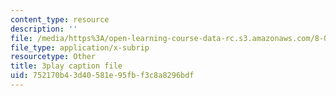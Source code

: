 ```yaml
---
content_type: resource
description: ''
file: /media/https%3A/open-learning-course-data-rc.s3.amazonaws.com/8-03sc-physics-iii-vibrations-and-waves-fall-2016/752170b43d40581e95fbf3c8a8296bdf_T2n6fVybLcU.vtt
file_type: application/x-subrip
resourcetype: Other
title: 3play caption file
uid: 752170b4-3d40-581e-95fb-f3c8a8296bdf
---
```

